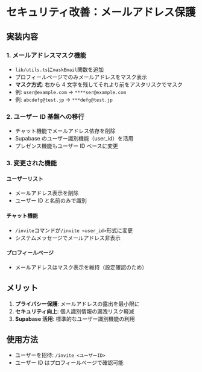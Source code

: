# セキュリティ改善：メールアドレス保護

## 実装内容

### 1. メールアドレスマスク機能

- `lib/utils.ts`に`maskEmail`関数を追加
- プロフィールページでのみメールアドレスをマスク表示
- **マスク方式**: 右から 4 文字を残してそれより前をアスタリスクでマスク
- 例: `user@example.com` → `****ser@example.com`
- 例: `abcdefg@test.jp` → `***defg@test.jp`

### 2. ユーザー ID 基盤への移行

- チャット機能でメールアドレス依存を削除
- Supabase のユーザー識別機能（user_id）を活用
- プレゼンス機能もユーザー ID ベースに変更

### 3. 変更された機能

#### ユーザーリスト

- メールアドレス表示を削除
- ユーザー ID と名前のみで識別

#### チャット機能

- `/invite`コマンドが`/invite <user_id>`形式に変更
- システムメッセージでメールアドレス非表示

#### プロフィールページ

- メールアドレスはマスク表示を維持（設定確認のため）

## メリット

1. **プライバシー保護**: メールアドレスの露出を最小限に
2. **セキュリティ向上**: 個人識別情報の漏洩リスク軽減
3. **Supabase 活用**: 標準的なユーザー識別機能の利用

## 使用方法

- ユーザーを招待: `/invite <ユーザーID>`
- ユーザー ID はプロフィールページで確認可能
